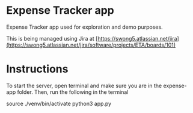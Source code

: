# Expense Tracker app
Expense Tracker app used for exploration and demo purposes.

This is being managed using Jira at [https://swong5.atlassian.net/jira](https://swong5.atlassian.net/jira/software/projects/ETA/boards/101)

# Instructions
To start the server, open terminal and make sure you are in the expense-app folder.
Then, run the following in the terminal

source ./venv/bin/activate
python3 app.py